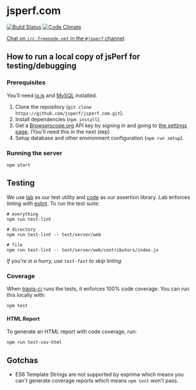 # jsperf.com

[![Build Status](https://travis-ci.org/jsperf/jsperf.com.svg?branch=master)](https://travis-ci.org/jsperf/jsperf.com) [![Code Climate](https://codeclimate.com/github/jsperf/jsperf.com/badges/gpa.svg)](https://codeclimate.com/github/jsperf/jsperf.com)

[Chat on `irc.freenode.net` in the `#jsperf` channel](https://webchat.freenode.net/?channels=jsperf).

## How to run a local copy of jsPerf for testing/debugging

### Prerequisites

You’ll need [io.js](https://iojs.org/en/index.html) and [MySQL](https://www.mysql.com/downloads/) installed.

1. Clone the repository (`git clone https://github.com/jsperf/jsperf.com.git`).
2. Install dependencies (`npm install`).
3. Get a [Browserscope.org](http://www.browserscope.org/) API key by signing in and going to [the settings page](http://www.browserscope.org/user/settings). (You'll need this in the next step)
3. Setup database and other environment configuration (`npm run setup`).

### Running the server

```
npm start
```

## Testing

We use [lab](https://github.com/hapijs/lab) as our test utility and [code](https://github.com/hapijs/code) as our assertion library. Lab enforces linting with [eslint](http://eslint.org/). To run the test suite:

```
# everything
npm run test-lint

# directory
npm run test-lint -- test/server/web

# file
npm run test-lint -- test/server/web/contributors/index.js
```

_If you're in a hurry, use `test-fast` to skip linting_

### Coverage

When [travis-ci](https://travis-ci.org/) runs the tests, it enforces 100% code coverage. You can run this locally with:

```
npm test
```

#### HTML Report

To generate an HTML report with code coverage, run:

```
npm run test-cov-html
```

## Gotchas

- ES6 Template Strings are not supported by esprima which means you can't generate coverage reports which means `npm test` won't pass.
